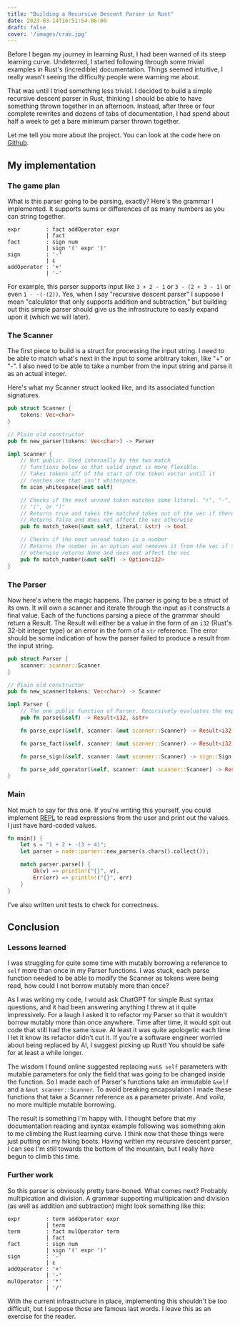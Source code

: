 ```yaml
---
title: "Building a Recursive Descent Parser in Rust"
date: 2023-03-14T16:51:54-06:00
draft: false
cover: '/images/crab.jpg'
---
```


Before I began my journey in learning Rust, I had been warned of its steep learning curve. Undeterred, I started following through some trivial examples in Rust's (incredible) documentation. Things seemed intuitive, I really wasn't seeing the difficulty people were warning me about.

That was until I tried something less trivial. I decided to build a simple recursive descent parser in Rust, thinking I should be able to have something thrown together in an afternoon. Instead, after three or four complete rewrites and dozens of tabs of documentation, I had spend about half a week to get a bare minimum parser thrown together.

Let me tell you more about the project. You can look at the code here on [Github](https://github.com/jacksontheel/rust-recursive-descent-parser).

## My implementation

### The game plan

What is this parser going to be parsing, exactly? Here's the grammar I implemented. It supports sums or differences of as many numbers as you can string together. 

```
expr        : fact addOperator expr
            | fact
fact        : sign num
            | sign '(' expr ')'
sign        : '-'
            | ε
addOperator : '+'
            | '-'
```

For example, this parser supports input like `3 + 2 - 1` or `3 - (2 + 3 - 1)` or even `1 - -(-(2))`. Yes, when I say "recursive descent parser" I suppose I mean "calculator that only supports addition and subtraction," but building out this simple parser should give us the infrastructure to easily expand upon it (which we will later).

### The Scanner

The first piece to build is a struct for processing the input string. I need to be able to match what's next in the input to some arbitrary token, like "+" or "-". I also need to be able to take a number from the input string and parse it as an actual integer.

Here's what my Scanner struct looked like, and its associated function signatures.

```rust
pub struct Scanner {
    tokens: Vec<char> 
}

// Plain old constructor
pub fn new_parser(tokens: Vec<char>) -> Parser

impl Scanner {
    // Not public. Used internally by the two match
    // functions below so that valid input is more flexible.
    // Takes tokens off of the start of the token vector until it
    // reaches one that isn't whitespace.
    fn scan_whitespace(&mut self)

    // Checks if the next unread token matches some literal. "+", "-",
    // "(", or ")"
    // Returns true and takes the matched token out of the vec if there's a match
    // Returns false and does not affect the vec otherwise
    pub fn match_token(&mut self, literal: &str) -> bool

    // Checks if the next unread token is a number
    // Returns the number in an option and removes it from the vec if so, 
    // otherwise returns None and does not affect the vec
    pub fn match_number(&mut self) -> Option<i32>
}
```

### The Parser

Now here's where the magic happens. The parser is going to be a struct of its own. It will own a scanner and iterate through the input as it constructs a final value. Each of the functions parsing a piece of the grammar should return a Result. The Result will either be a value in the form of an `i32` (Rust's 32-bit integer type) or an error in the form of a `str` reference. The error should be some indication of how the parser failed to produce a result from the input string.

```rust
pub struct Parser {
    scanner: scanner::Scanner
}

// Plain old constructor
pub fn new_scanner(tokens: Vec<char>) -> Scanner

impl Parser {
    // The one public function of Parser. Recursively evaluates the expression
    pub fn parse(&self) -> Result<i32, &str>

    fn parse_expr(&self, scanner: &mut scanner::Scanner) -> Result<i32, &str>

    fn parse_fact(&self, scanner: &mut scanner::Scanner) -> Result<i32, &str>

    fn parse_sign(&self, scanner: &mut scanner::Scanner) -> sign::Sign

    fn parse_add_operator(&self, scanner: &mut scanner::Scanner) -> Result<add_operator::AddOperator, &str>
}
```

### Main

Not much to say for this one. If you're writing this yourself, you could implement [REPL](https://en.wikipedia.org/wiki/Read%E2%80%93eval%E2%80%93print_loop) to read expressions from the user and print out the values. I just have hard-coded values.

```rust
fn main() {
    let s = "1 + 2 + -(3 + 4)";
    let parser = node::parser::new_parser(s.chars().collect());

    match parser.parse() {
        Ok(v) => println!("{}", v),
        Err(err) => println!("{}", err)
    }
}
```

I've also written unit tests to check for correctness.

## Conclusion

### Lessons learned

I was struggling for quite some time with mutably borrowing a reference to `self` more than once in my Parser functions. I was stuck, each parse function needed to be able to modify the Scanner as tokens were being read, how could I not borrow mutably more than once?

As I was writing my code, I would ask ChatGPT for simple Rust syntax questions, and it had been answering anything I threw at it quite impressively. For a laugh I asked it to refactor my Parser so that it wouldn't borrow mutably more than once anywhere. Time after time, it would spit out code that still had the same issue. At least it was quite apologetic each time I let it know its refactor didn't cut it. If you're a software engineer worried about being replaced by AI, I suggest picking up Rust! You should be safe for at least a while longer.

The wisdom I found online suggested replacing `mut& self` parameters with mutable parameters for only the field that was going to be changed inside the function. So I made each of Parser's functions take an immutable `&self` and a `&mut scanner::Scanner`. To avoid breaking encapsulation I made these functions that take a Scanner reference as a parameter private. And _voila_, no more multiple mutable borrowing.

The result is something I'm happy with. I thought before that my documentation reading and syntax example following was something akin to me climbing the Rust learning curve. I think now that those things were just putting on my hiking boots. Having written my recursive descent parser, I can see I'm still towards the bottom of the mountain, but I really have begun to climb this time.

### Further work

So this parser is obviously pretty bare-boned. What comes next? Probably multipication and division. A grammar supporting multipication and division (as well as addition and subtraction) might look something like this:

```
expr        : term addOperator expr
            | term
term        : fact mulOperator term
            | fact
fact        : sign num
            | sign '(' expr ')'
sign        : '-'
            | ε
addOperator : '+'
            | '-'
mulOperator : '*'
            | '/'
```

With the current infrastructure in place, implementing this shouldn't be too difficult, but I suppose those are famous last words. I leave this as an exercise for the reader.